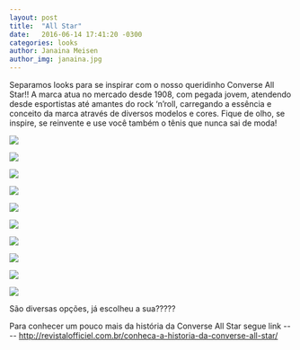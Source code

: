```yaml
---
layout: post
title:  "All Star"
date:   2016-06-14 17:41:20 -0300
categories: looks
author: Janaina Meisen
author_img: janaina.jpg
---
```


Separamos looks para se inspirar com o nosso queridinho Converse All Star!! A marca atua no mercado desde 1908, com pegada jovem, atendendo desde esportistas até amantes do rock ‘n’roll, carregando a essência e conceito da marca através de diversos modelos e cores. 
Fique de olho, se inspire, se reinvente e use você também o tênis que nunca sai de moda!

![](https://github.com/alessandrostein/blog-fashion-hug/blob/gh-pages/images/posts/jana1.png)

![](https://github.com/alessandrostein/blog-fashion-hug/blob/gh-pages/images/posts/jana2.png)

![](https://github.com/alessandrostein/blog-fashion-hug/blob/gh-pages/images/posts/jana3.png)

![](https://github.com/alessandrostein/blog-fashion-hug/blob/gh-pages/images/posts/jana4.png)

![](https://github.com/alessandrostein/blog-fashion-hug/blob/gh-pages/images/posts/jana5.png)

![](https://github.com/alessandrostein/blog-fashion-hug/blob/gh-pages/images/posts/jana6.png)

![](https://github.com/alessandrostein/blog-fashion-hug/blob/gh-pages/images/posts/jana7.png)

![](https://github.com/alessandrostein/blog-fashion-hug/blob/gh-pages/images/posts/jana8.png)

![](https://github.com/alessandrostein/blog-fashion-hug/blob/gh-pages/images/posts/jana9.png)

![](https://github.com/alessandrostein/blog-fashion-hug/blob/gh-pages/images/posts/jana10.png)

São diversas opções, já escolheu a sua?????

Para conhecer um pouco mais da história da Converse All Star segue link 
---- http://revistalofficiel.com.br/conheca-a-historia-da-converse-all-star/
